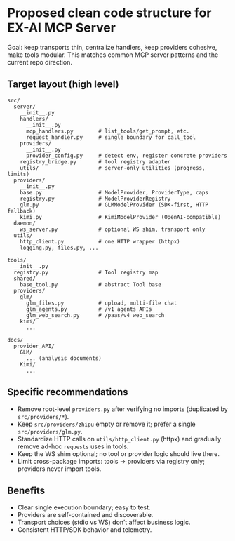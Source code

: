 # Proposed clean code structure for EX-AI MCP Server

Goal: keep transports thin, centralize handlers, keep providers cohesive, make tools modular. This matches common MCP server patterns and the current repo direction.

## Target layout (high level)
```
src/
  server/
    __init__.py
    handlers/
      __init__.py
      mcp_handlers.py        # list_tools/get_prompt, etc.
      request_handler.py     # single boundary for call_tool
    providers/
      __init__.py
      provider_config.py     # detect env, register concrete providers
    registry_bridge.py       # tool registry adapter
    utils/                   # server-only utilities (progress, limits)
  providers/
    __init__.py
    base.py                  # ModelProvider, ProviderType, caps
    registry.py              # ModelProviderRegistry
    glm.py                   # GLMModelProvider (SDK-first, HTTP fallback)
    kimi.py                  # KimiModelProvider (OpenAI-compatible)
  daemon/
    ws_server.py             # optional WS shim, transport only
  utils/
    http_client.py           # one HTTP wrapper (httpx)
    logging.py, files.py, ...

tools/
  __init__.py
  registry.py                # Tool registry map
  shared/
    base_tool.py             # abstract Tool base
  providers/
    glm/
      glm_files.py           # upload, multi-file chat
      glm_agents.py          # /v1 agents APIs
      glm_web_search.py      # /paas/v4 web_search
    kimi/
      ...

docs/
  provider_API/
    GLM/
      ... (analysis documents)
    Kimi/
      ...
```

## Specific recommendations
- Remove root-level `providers.py` after verifying no imports (duplicated by `src/providers/*`).
- Keep `src/providers/zhipu` empty or remove it; prefer a single `src/providers/glm.py`.
- Standardize HTTP calls on `utils/http_client.py` (httpx) and gradually remove ad-hoc `requests` uses in tools.
- Keep the WS shim optional; no tool or provider logic should live there.
- Limit cross-package imports: tools -> providers via registry only; providers never import tools.

## Benefits
- Clear single execution boundary; easy to test.
- Providers are self-contained and discoverable.
- Transport choices (stdio vs WS) don’t affect business logic.
- Consistent HTTP/SDK behavior and telemetry.

